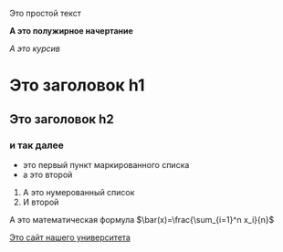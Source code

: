 Это простой текст 

**А это полужирное начертание**

*А это курсив* 

# Это заголовок h1

## Это заголовок h2

### и так далее

- это первый пункт маркированного списка
- а это второй

1. А это нумерованный список
2. И второй

А это математическая формула $\bar(x)=\frac{\sum_{i=1}^n x_i}{n}$

[Это сайт нашего университета](https://mguu.ru/)


